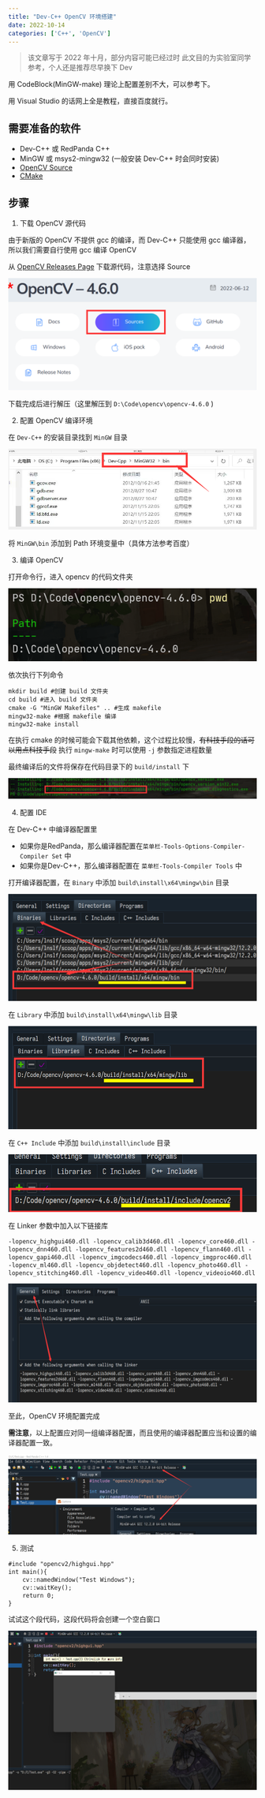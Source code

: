 ```yaml
---
title: "Dev-C++ OpenCV 环境搭建"
date: 2022-10-14
categories: ['C++', 'OpenCV']
---
```


> 该文章写于 2022 年十月，部分内容可能已经过时
> 此文目的为实验室同学参考，个人还是推荐尽早换下 Dev

用 CodeBlock(MinGW-make) 理论上配置差别不大，可以参考下。

用 Visual Studio 的话网上全是教程，直接百度就行。

## 需要准备的软件

- Dev-C++ 或 RedPanda C++
- MinGW 或 msys2-mingw32 (一般安装 Dev-C++ 时会同时安装)
- [OpenCV Source](https://opencv.org/releases)
- [CMake](https://cmake.org/download/)

## 步骤

1. 下载 OpenCV 源代码

由于新版的 OpenCV 不提供 gcc 的编译，而 Dev-C++ 只能使用 gcc 编译器，所以我们需要自行使用 gcc 编译 OpenCV

从 [OpenCV Releases Page](https://opencv.org/releases/) 下载源代码，注意选择 Source

![](src.png)

下载完成后进行解压（这里解压到 `D:\Code\opencv\opencv-4.6.0` )

2. 配置 OpenCV 编译环境

在 `Dev-C++` 的安装目录找到 `MinGW` 目录

![](mingw.png)

将 `MinGW\bin` 添加到 Path 环境变量中（具体方法参考百度）

3. 编译 OpenCV

打开命令行，进入 opencv 的代码文件夹

![](pwd.png)

依次执行下列命令

```pwsh
mkdir build #创建 build 文件夹
cd build #进入 build 文件夹
cmake -G "MinGW Makefiles" .. #生成 makefile
mingw32-make #根据 makefile 编译
mingw32-make install
```

在执行 cmake 的时候可能会下载其他依赖，这个过程比较慢，~~有科技手段的话可以用点科技手段~~
执行 `mingw-make` 时可以使用 `-j` 参数指定进程数量

最终编译后的文件将保存在代码目录下的 `build/install` 下

![](done.png)

4. 配置 IDE

在 Dev-C++ 中编译器配置里

- 如果你是RedPanda，那么编译器配置在`菜单栏-Tools-Options-Compiler-Compiler Set` 中
- 如果你是Dev-C++，那么编译器配置在 `菜单栏-Tools-Compiler Tools` 中

打开编译器配置，在 `Binary` 中添加 `build\install\x64\mingw\bin` 目录

![](bin.png)

在 `Library` 中添加 `build\install\x64\mingw\lib` 目录

![](lib.png)

在 `C++ Include` 中添加 `build\install\include` 目录

![](inc.png)

在 Linker 参数中加入以下链接库

```raw
-lopencv_highgui460.dll -lopencv_calib3d460.dll -lopencv_core460.dll -lopencv_dnn460.dll -lopencv_features2d460.dll -lopencv_flann460.dll -lopencv_gapi460.dll -lopencv_imgcodecs460.dll -lopencv_imgproc460.dll -lopencv_ml460.dll -lopencv_objdetect460.dll -lopencv_photo460.dll -lopencv_stitching460.dll -lopencv_video460.dll -lopencv_videoio460.dll
```

![](linker.png)

至此，OpenCV 环境配置完成

**需注意**，以上配置应对同一组编译器配置，而且使用的编译器配置应当和设置的编译器配置一致。

![](set.png)

5. 测试

```raw
#include "opencv2/highgui.hpp"
int main(){
	cv::namedWindow("Test Windows");
	cv::waitKey();
	return 0;
}
```

试试这个段代码，这段代码将会创建一个空白窗口

![](prev.png)
